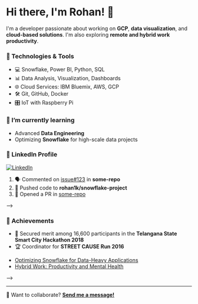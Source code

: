 # Hi there, I'm Rohan! 👋

I'm a developer passionate about working on **GCP**, **data visualization**, and **cloud-based solutions**. I'm also exploring **remote and hybrid work productivity**.

### 🚀 Technologies & Tools
- 💻 Snowflake, Power BI, Python, SQL
- 📊 Data Analysis, Visualization, Dashboards
- 🌐 Cloud Services: IBM Bluemix, AWS, GCP
- 🛠️ Git, GitHub, Docker
- 🎛️ IoT with Raspberry Pi

### 🌱 I’m currently learning
- Advanced **Data Engineering**
- Optimizing **Snowflake** for high-scale data projects
<!--
### 📈 GitHub Stats
![Rohan's GitHub stats](https://github-readme-stats.vercel.app/api?username=rohan1k&show_icons=true&theme=radical)
-->
### 💼 LinkedIn Profile
[![LinkedIn](https://img.shields.io/badge/LinkedIn-blue?logo=linkedin)](https://www.linkedin.com/in/rohankokku/)
<!--
### 🔥 Recent GitHub Activity
<!--START_SECTION:activity-->
1. 🗣 Commented on [issue#123](https://github.com/some-repo/some-issue) in **some-repo**
2. 🚀 Pushed code to **rohan1k/snowflake-project**
3. 📝 Opened a PR in [some-repo](https://github.com/some-repo/some-pr)
<!--END_SECTION:activity-->
-->

### 🏅 Achievements
- 🎉 Secured merit among 16,600 participants in the **Telangana State Smart City Hackathon 2018**
- 🏆 Coordinator for **STREET CAUSE Run 2016**
<!--
### ✍️ Recent Blog Posts
<!-- BLOG-POST-LIST:START -->
- [Optimizing Snowflake for Data-Heavy Applications](https://rohan1k.github.io/snowflake-optimizations)
- [Hybrid Work: Productivity and Mental Health](https://rohan1k.github.io/hybrid-work-insights)
<!-- BLOG-POST-LIST:END -->
-->

---

💬 Want to collaborate? **[Send me a message!](mailto:rohankokku@gmail.com)**
<!--
**rohan1k/rohan1k** is a ✨ _special_ ✨ repository because its `README.md` (this file) appears on your GitHub profile.

Here are some ideas to get you started:

- 🔭 I’m currently working on ...
- 🌱 I’m currently learning ...
- 👯 I’m looking to collaborate on ...
- 🤔 I’m looking for help with ...
- 💬 Ask me about ...
- 📫 How to reach me: ...
- 😄 Pronouns: ...
- ⚡ Fun fact: ...
-->
